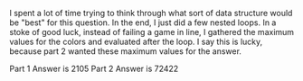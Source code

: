 I spent a lot of time trying to think through what sort of data structure would be "best" for this question. In the end, I just did a few nested loops. In a stoke of good luck, instead of failing a game in line, I gathered the maximum values for the colors and evaluated after the loop. I say this is lucky, because part 2 wanted these maximum values for the answer.

Part 1 Answer is 2105
Part 2 Answer is 72422